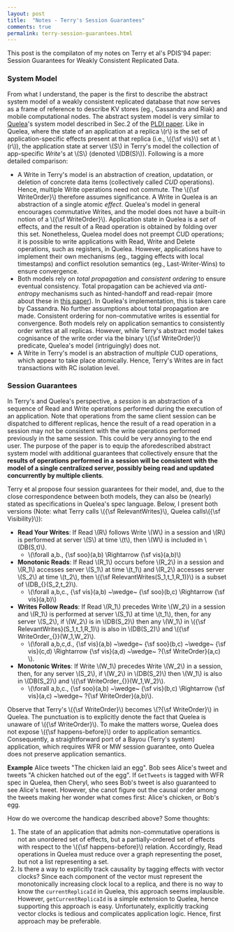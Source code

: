 ```yaml
---
layout: post
title:  "Notes - Terry's Session Guarantees"
comments: true
permalink: terry-session-guarantees.html
---
```


This post is the compilaton of my notes on Terry et al's PDIS'94
paper: Session Guarantees for Weakly Consistent Replicated Data.

### System Model ####

From what I understand, the paper is the first to describe the
abstract system model of a weakly consistent replicated database that
now serves as a frame of reference to describe KV stores (eg.,
Cassandra and Riak) and mobile computational nodes. The abstract
system model is very similar to [Quelea][quelea]'s system model
described in Sec.2 of the [PLDI paper][paper]. Like in Quelea, where
the state of an application at a replica \\(r\\) is the set of
application-specific effects present at that replica (i.e., \\({\sf
vis}\\) set at \\(r\\)), the application state at server \\(S\\) in
Terry's model the collection of app-specific _Write_'s at \\(S\\)
(denoted \\(DB(S)\\)). Following is a more detailed comparison:

+ A Write in Terry's model is an abstraction of creation, updatation,
  or deletion of concrete data items (collectively called _CUD_
  operations). Hence, multiple Write operations need not commute. The
  \\({\sf WriteOrder}\\) therefore assumes significance. A Write in
  Quelea is an abstraction of a single atomic _effect_. Quelea's
  model in general encourages commutative Writes, and the model does
  not have a built-in notion of a \\({\sf WriteOrder}\\). Application
  state in Quelea is a _set_ of effects, and the result of a Read
  operation is obtained by folding over this set. Nonetheless, Quelea
  model does not preempt CUD operations; it is possible to write
  applications with Read, Write and Delete operations, such as
  registers, in Quelea. However, applications have to implement their
  own mechanisms (eg., tagging effects with local timestamps) and
  conflict resolution semantics (eg., Last-Writer-Wins) to ensure
  convergence. 
+ Both models rely on _total propagation_ and _consistent ordering_ to
  ensure eventual consistency. Total propagation can be achieved via
  _anti-entropy_ mechanisms such as hinted-handoff and read-repair
  (more about these in [this paper][uiucpaper]). In Quelea's
  implementation, this is taken care by Cassandra. No further
  assumptions about total propagation are made. Consistent ordering
  for non-commutative writes is essential for convergence. Both models
  rely on application semantics to consistently order writes at all
  replicas. However, while Terry's abstract model takes cognisance of
  the write order via the binary \\({\sf WriteOrder}\\) predicate,
  Quelea's model (intriguingly) does not. 
+ A Write in Terry's model is an abstraction of _multiple_ CUD
  operations, which appear to take place atomically. Hence, Terry's
  Writes are in fact transactions with RC isolation level.

### Session Guarantees ###

In Terry's and Quelea's perspective, a _session_ is an abstraction of
a sequence of Read and Write operations performed during the execution
of an application. Note that operations from the same client session
can be dispatched to different replicas, hence the result of a read
operation in a session may not be consistent with the write operations
performed previously in the same session. This could be very annoying
to the end user. The purpose of the paper is to equip the
aforedescribed abstract system model with additional guarantees that
collectively ensure that the __results of operations performed in a
session will be consistent with the model of a single centralized
server, possibly being read and updated concurrently by multiple
clients__.

Terry et al propose four session guarantees for their model, and, due
to the close correspondence between both models, they can also be
(nearly) stated as specifications in Quelea's spec language. Below, I
present both versions (Note: what Terry calls \\({\sf
RelevantWrites}\\), Quelea calls\\({\sf Visibility}\\)):

+ __Read Your Writes__: If Read \\(R\\) follows Write \\(W\\) in a session
  and \\(R\\) is performed at server \\(S\\) at time \\(t\\), then
  \\(W\\) is included in \\(DB(S,t)\\).
  + \\(\forall a,b.\, {\sf soo}(a,b) \Rightarrow {\sf vis}(a,b)\\)
+ __Monotonic Reads__: If Read \\(R_1\\) occurs before \\(R_2\\) in a
  session and \\(R_1\\) accesses server \\(S_1\\) at time \\(t_1\\)
  and \\(R_2\\) accesses server \\(S_2\\) at time \\(t_2\\), then
  \\({\sf RelevantWrites(S_1,t_1,R_1)}\\) is a subset of
  \\(DB_{}(S_2,t_2)\\).
  + \\(\forall a,b,c.\, {\sf vis}(a,b) ~\wedge~ {\sf soo}(b,c)
    \Rightarrow {\sf vis}(a,b)\\)
+ __Writes Follow Reads__: If Read \\(R_1\\) precedes Write \\(W_2\\)
  in a session and \\(R_1\\) is performed at server \\(S_1\\) at time
  \\(t_1\\), then, for any server \\(S_2\\), if \\(W_2\\) is in
  \\(DB(S_2)\\) then any \\(W_1\\) in \\({\sf RelevantWrites}(S_1,t_1,R_1)\\) is also in \\(DB(S_2)\\) and
  \\({\sf WriteOrder_{}}(W_1,W_2)\\).
  + \\(\forall a,b,c,d.\, {\sf vis}(a,b) ~\wedge~ {\sf soo}(b,c) ~\wedge~ 
       {\sf vis}(c,d) \Rightarrow {\sf vis}(a,d) ~\wedge~ ?{\sf
       WriteOrder}(a,c) \\).
+ __Monotonic Writes__: If Write \\(W_1\\) precedes Write \\(W_2\\) in
  a session, then, for any server \\(S_2\\), if \\(W_2\\) in
  \\(DB(S_2)\\) then \\(W_1\\) is also in \\(DB(S_2)\\) and \\({\sf
  WriteOrder_{}}(W_1,W_2)\\).
  + \\(\forall a,b,c.\, {\sf soo}(a,b) ~\wedge~ {\sf vis}(b,c)
    \Rightarrow {\sf vis}(a,c) ~\wedge~ ?{\sf WriteOrder}(a,b)\\).

<!-- _The only difference is that, while Quelea data store concretizes the
notion of a database as a log of effects, Terry's system model leaves
it abstract; a database is a set of _data items_, where a data item
could be anything from a conventional file to a tuple in a relational
database. -->

Observe that Terry's \\({\sf WriteOrder}\\) becomes \\(?{\sf
WriteOrder}\\) in Quelea. The punctuation is to explicitly denote the
fact that Quelea is unaware of \\({\sf WriteOrder}\\). To make the
matters worse, Quelea does not expose \\({\sf happens-before}\\) order
to application semantics. Consequently, a straightforward port of a
Bayou (Terry's system) application, which requires WFR or MW session
guarantee, onto Quelea does not preserve application semantics.

__Example__ Alice tweets "The chicken laid an egg". Bob sees Alice's
tweet and tweets "A chicken hatched out of the egg". If `GetTweets` is
tagged with WFR spec in Quelea, then Cheryl, who sees Bob's tweet is
also guaranteed to see Alice's tweet. However, she canot figure out
the causal order among the tweets making her wonder what comes first:
Alice's chicken, or Bob's egg.

How do we overcome the handicap described above? Some thoughts:

1. The state of an application that admits non-commutative operations
   is not an unordered set of effects, but a partially-ordered set of
   effects with respect to the \\({\sf happens-before}\\) relation.
   Accordingly, Read operations in Quelea must reduce over a graph
   representing the poset, but not a list representing a set.
2. Is there a way to explicitly track causality by tagging effects
   with vector clocks? Since each component of the vector must
   represent the monotonically increasing clock local to a replica,
   and there is no way to know the `currentReplicaId` in Quelea, this
   approach seems implausible. However, `getCurrentReplicaId` is a
   simple extension to Quelea, hence supporting this approach is easy.
   Unfortunately, explicitly tracking vector clocks is tedious and
   complicates application logic. Hence, first approach may be
   preferable.



[quelea]: http://gowthamk.github.io/Quelea/
[paper]: http://gowthamk.github.io/docs/quelea.pdf
[uiucpaper]: http://web.engr.illinois.edu/~garg11/papers/eventual_consistency.pdf

